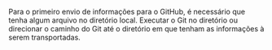 Para o primeiro envio de informações para o GitHub, é necessário que tenha algum arquivo no diretório local.
Executar o Git no diretório ou direcionar o caminho do Git até o diretório em que tenham as informações à serem transportadas.
